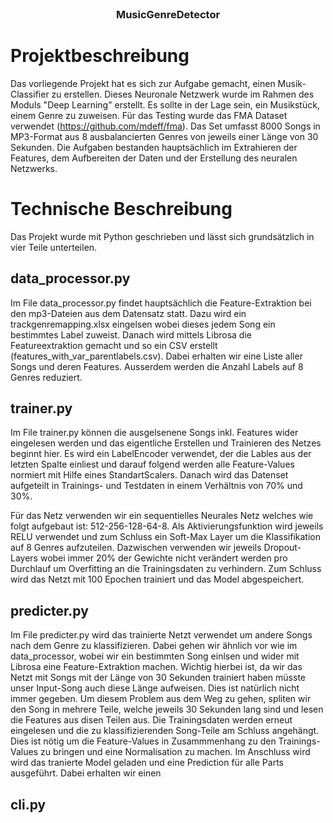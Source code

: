 
<!-- PROJECT LOGO -->
<br />
<p align="center">
  <a href="https://github.com/Fabiansson/MusicGenreDetector">
    
  </a>

  <h3 align="center">MusicGenreDetector</h3>
</p>







<!-- ABOUT THE PROJECT -->
# Projektbeschreibung

Das vorliegende Projekt hat es sich zur Aufgabe gemacht, einen Musik-Classifier zu erstellen. Dieses Neuronale Netzwerk wurde im Rahmen des Moduls "Deep Learning" erstellt. Es sollte in der Lage sein, ein Musikstück, einem Genre zu zuweisen. Für das Testing wurde das FMA Dataset verwendet (https://github.com/mdeff/fma). Das Set umfasst 8000 Songs in MP3-Format aus 8 ausbalancierten Genres von jeweils einer Länge von 30 Sekunden.
Die Aufgaben bestanden hauptsächlich im Extrahieren der Features, dem Aufbereiten der Daten und der Erstellung des neuralen Netzwerks.

# Technische Beschreibung
Das Projekt wurde mit Python geschrieben und lässt sich grundsätzlich in vier Teile unterteilen.
## data_processor.py
Im File data_processor.py findet hauptsächlich die Feature-Extraktion bei den mp3-Dateien aus dem Datensatz statt. Dazu wird ein trackgenremapping.xlsx eingelsen wobei dieses jedem Song ein bestimmtes Label zuweist. Danach wird mittels Librosa die Featureextraktion gemacht und so ein CSV erstellt (features_with_var_parentlabels.csv). Dabei erhalten wir eine Liste aller Songs und deren Features. Ausserdem werden die Anzahl Labels auf 8 Genres reduziert.
## trainer.py
Im File trainer.py können die ausgelsenene Songs inkl. Features wider eingelesen werden und das eigentliche Erstellen und Trainieren des Netzes beginnt hier. Es wird ein LabelEncoder verwendet, der die Lables aus der letzten Spalte einliest und darauf folgend werden alle Feature-Values normiert mit Hilfe eines StandartScalers. Danach wird das Datenset aufgeteilt in Trainings- und Testdaten in einem Verhältnis von 70% und 30%.

Für das Netz verwenden wir ein sequentielles Neurales Netz welches wie folgt aufgebaut ist: 512-256-128-64-8. Als Aktivierungsfunktion wird jeweils RELU verwendet und zum Schluss ein Soft-Max Layer um die Klassifikation auf 8 Genres aufzuteilen. Dazwischen verwenden wir jeweils Dropout-Layers wobei immer 20% der Gewichte nicht verändert werden pro Durchlauf um Overfitting an die Trainingsdaten zu verhindern.
Zum Schluss wird das Netzt mit 100 Epochen trainiert und das Model abgespeichert.

## predicter.py
Im File predicter.py wird das trainierte Netzt verwendet um andere Songs nach dem Genre zu klassifizieren. Dabei gehen wir ähnlich vor wie im data_processor, wobei wir ein bestimmten Song einlsen und wider mit Librosa eine Feature-Extraktion machen. Wichtig hierbei ist, da wir das Netzt mit Songs mit der Länge von 30 Sekunden trainiert haben müsste unser Input-Song auch diese Länge aufweisen. Dies ist natürlich nicht immer gegeben. Um diesem Problem aus dem Weg zu gehen, spliten wir den Song in mehrere Teile, welche jeweils 30 Sekunden lang sind und lesen die Features aus disen Teilen aus. Die Trainingsdaten werden erneut eingelesen und die zu klassifizierenden Song-Teile am Schluss angehängt. Dies ist nötig um die Feature-Values in Zusammmenhang zu den Trainings-Values zu bringen und eine Normalisation zu machen. Im Anschluss wird wird das tranierte Model geladen und eine Prediction für alle Parts ausgeführt. Dabei erhalten wir einen 
## cli.py

